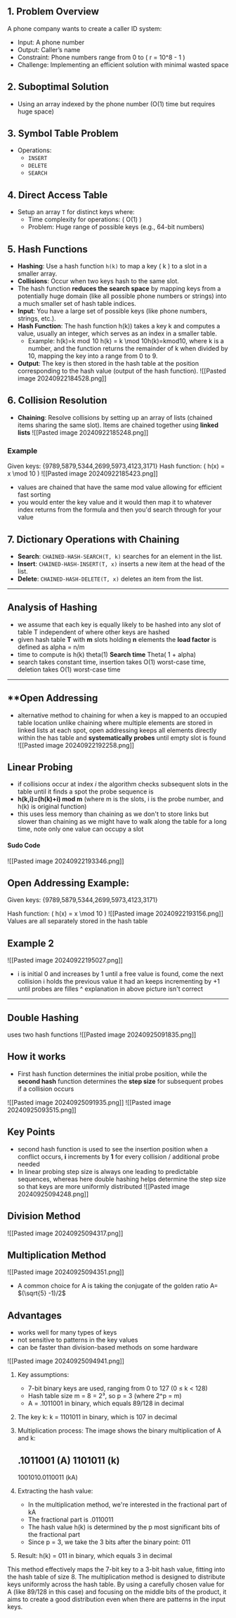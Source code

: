## 1. **Problem Overview**  
A phone company wants to create a caller ID system:  
- Input: A phone number  
- Output: Caller’s name  
- Constraint: Phone numbers range from 0 to \( r = 10^8 - 1 \)  
- Challenge: Implementing an efficient solution with minimal wasted space
## 2. **Suboptimal Solution**  
- Using an array indexed by the phone number (O(1) time but requires huge space)
## 3. **Symbol Table Problem**
- Operations:
  - `INSERT`
  - `DELETE`
  - `SEARCH`
## 4. **Direct Access Table**
- Setup an array `T` for distinct keys where:
  - Time complexity for operations: \( O(1) \)
  - Problem: Huge range of possible keys (e.g., 64-bit numbers)
## 5. **Hash Functions**  
- **Hashing**: Use a hash function `h(k)` to map a key \( k \) to a slot in a smaller array.  
- **Collisions**: Occur when two keys hash to the same slot.
- The hash function **reduces the search space** by mapping keys from a potentially huge domain (like all possible phone numbers or strings) into a much smaller set of hash table indices.
- **Input**: You have a large set of possible keys (like phone numbers, strings, etc.).
- **Hash Function**: The hash function h(k)) takes a key k and computes a value, usually an integer, which serves as an index in a smaller table.
    - Example: h(k)=k mod  10 h(k) = k \mod 10h(k)=kmod10, where k is a number, and the function returns the remainder of k when divided by 10, mapping the key into a range from 0 to 9.
- **Output**: The key is then stored in the hash table at the position corresponding to the hash value (output of the hash function).
![[Pasted image 20240922184528.png]]
## 6. **Collision Resolution**
- **Chaining**: Resolve collisions by setting up an array of lists (chained items sharing the same slot). Items are chained together using **linked lists**
![[Pasted image 20240922185248.png]]

### Example
Given keys: {9789,5879,5344,2699,5973,4123,3171}
Hash function: \( h(x) = x \mod 10 \)
![[Pasted image 20240922185423.png]]
- values are chained that have the same mod value allowing for efficient fast sorting
- you would enter the key value and it would then map it to whatever index returns from the formula and then you'd search through for your value
## 7. **Dictionary Operations with Chaining**
- **Search**: `CHAINED-HASH-SEARCH(T, k)` searches for an element in the list.
- **Insert**: `CHAINED-HASH-INSERT(T, x)` inserts a new item at the head of the list.
- **Delete**: `CHAINED-HASH-DELETE(T, x)` deletes an item from the list.
---
## **Analysis of Hashing**  
- we assume that each key is equally likely to be hashed into any slot of table T independent of where other keys are hashed
- given hash table **T** with **m** slots holding **n** elements the **load factor** is defined as alpha = n/m
- time to compute is h(k) theta(1) **Search time** Theta( 1 + alpha)
- search takes constant time, insertion takes O(1) worst-case time, deletion takes O(1) worst-case time
---
## **Open Addressing
- alternative method to chaining for when a key is mapped to an occupied table location unlike chaining where multiple elements are stored in linked lists at each spot, open addressing keeps all elements directly within the has table and **systematically probes** until empty slot is found
![[Pasted image 20240922192258.png]]
## Linear Probing
- if collisions occur at index *i* the algorithm checks subsequent slots in the table until it finds a spot the probe sequence is 
- **h(k,i)=(h(k)+i) mod m** (where m is the slots, i is the probe number, and h(k) is original function)
- this uses less memory than chaining as we don't to store links but slower than chaining as we might have to walk along the table for a long time, note only one value can occupy a slot
#### Sudo Code
![[Pasted image 20240922193346.png]]
## **Open Addressing Example:**
Given keys: {9789,5879,5344,2699,5973,4123,3171}  

Hash function: \( h(x) = x \mod 10 \) 
![[Pasted image 20240922193156.png]]
Values are all separately stored in the hash table
## Example 2 
![[Pasted image 20240922195027.png]]
- i is initial 0 and increases by 1 until a free value is found, come the next collision i holds the previous value it had an keeps incrementing by +1 until probes are filles ^ explanation in above picture isn't correct
___
## Double Hashing
uses two hash functions 
![[Pasted image 20240925091835.png]]
## How it works
- First hash function determines the initial probe position, while the **second hash** function determines the **step size** for subsequent probes if a collision occurs 

![[Pasted image 20240925091935.png]]
![[Pasted image 20240925093515.png]]
## Key Points
- second hash function is used to see the insertion position when a conflict occurs, **i** increments by **1** for every collision / additional probe needed
- In linear probing step size is always one leading to predictable sequences, whereas here double hashing helps determine the step size so that keys are more uniformly distributed
![[Pasted image 20240925094248.png]]
## Division Method
![[Pasted image 20240925094317.png]]
## Multiplication Method
![[Pasted image 20240925094351.png]]
- A common choice for A is taking the conjugate of the golden ratio A= $(\sqrt{5} -1)/2$
## Advantages
- works well for many types of keys
- not sensitive to patterns in the key values
- can be faster than division-based methods on some hardware

![[Pasted image 20240925094941.png]]
1. Key assumptions:
    - 7-bit binary keys are used, ranging from 0 to 127 (0 ≤ k < 128)
    - Hash table size m = 8 = 2³, so p = 3 (where 2^p = m)
    - A = .1011001 in binary, which equals 89/128 in decimal
2. The key k: k = 1101011 in binary, which is 107 in decimal
3. Multiplication process: The image shows the binary multiplication of A and k:
    
    ## .1011001 (A) 1101011 (k)
    1001010.0110011 (kA)
4. Extracting the hash value:
    - In the multiplication method, we're interested in the fractional part of kA
    - The fractional part is .0110011
    - The hash value h(k) is determined by the p most significant bits of the fractional part
    - Since p = 3, we take the 3 bits after the binary point: 011
5. Result: h(k) = 011 in binary, which equals 3 in decimal

This method effectively maps the 7-bit key to a 3-bit hash value, fitting into the hash table of size 8.
The multiplication method is designed to distribute keys uniformly across the hash table. By using a carefully chosen value for A (like 89/128 in this case) and focusing on the middle bits of the product, it aims to create a good distribution even when there are patterns in the input keys.